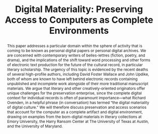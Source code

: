 ---
abstract: This paper addresses a particular domain within the sphere of activity that
  is coming to be known as personal digital papers or personal digital archives. We
  are concerned with contemporary writers of belles-lettres (fiction, poetry, and
  drama), and the implications of the shift toward word processing and other forms
  of electronic text production for the future of the cultural record, in particular
  literary scholarship. The urgency of this topic is evidenced by the recent deaths
  of several high-profile authors, including David Foster Wallace and John Updike,
  both of whom are known to have left behind electronic records containing unpublished
  and incomplete work alongside of their more traditional manuscript materials. We
  argue that literary and other creatively-oriented originators offer unique challenges
  for the preservation enterprise, since the complete digital context for individual
  records is often of paramount importance—what Richard Ovenden, in a helpful phrase
  (in conversation) has termed “the digital materiality of digital culture.” We will
  therefore discuss preservation and access scenarios that account for the computer
  as a complete artifact and digital environment, drawing on examples from the born-digital
  materials in literary collections at Emory University, the Harry Ransom Center at
  The University of Texas at Austin, and the University of Maryland.
creators:
- Kirschenbaum, Matthew
- Reside, Doug
- Redwine, Gabriela
- Peters, Catherine Stollar
- Nelson, Naomi
- Kraus, Kari M.
- Farr, Erika L.
date: null
document_url: https://services.phaidra.univie.ac.at/api/object/o:294010/download
grand_parent: iPRES
institutions: []
keywords:
- san francisco
landing_page_url: https://phaidra.univie.ac.at/o:294010
language: eng
layout: publication
license: CC BY-SA 3.0 AT
notes_url: null
parent: iPRES 2009
presentation_url: null
publication_type: paper
size: 732253
source_name: iPRES
title: 'Digital Materiality: Preserving Access to Computers as Complete Environments'
year: 2009
---